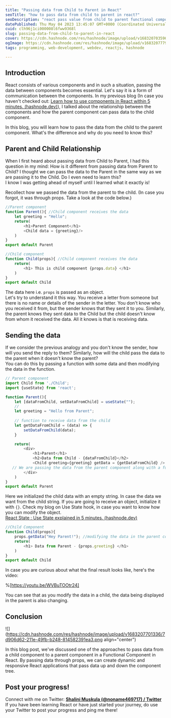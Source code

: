 ```yaml
---
title: "Passing data from Child to Parent in React"
seoTitle: "how to pass data from child to parent in react?"
seoDescription: "react pass value from child to parent functional component"
datePublished: Thu May 04 2023 13:45:07 GMT+0000 (Coordinated Universal Time)
cuid: clh96j1ci000008l6fww9368l
slug: passing-data-from-child-to-parent-in-react
cover: https://cdn.hashnode.com/res/hashnode/image/upload/v1683207035967/02a10b05-584f-4786-8817-d054a1a2af0d.png
ogImage: https://cdn.hashnode.com/res/hashnode/image/upload/v1683207779771/2a65cffc-d261-4bd6-993f-e396c99e6202.png
tags: programming, web-development, webdev, reactjs, hashnode

---
```


## Introduction

React consists of various components and in such a situation, passing the data between components becomes essential. Let's say it is a form of communication between the components. In my previous blog (In case you haven't checked out: [Learn how to use components in React within 5 minutes. (](https://shaliniblog.hashnode.dev/learn-how-to-use-components-in-react-within-5-minutes)[hashnode.dev](http://hashnode.dev)[)](https://shaliniblog.hashnode.dev/learn-how-to-use-components-in-react-within-5-minutes)), I talked about the relationship between the components and how the parent component can pass data to the child component.

In this blog, you will learn how to pass the data from the child to the parent component. What's the difference and why do you need to know this?

## Parent and Child Relationship

When I first heard about passing data from Child to Parent, I had this question in my mind: How is it different from passing data from Parent to Child? I thought we can pass the data to the Parent in the same way as we are passing it to the Child. Do I even need to learn this?  
I know I was getting ahead of myself until I learned what it exactly is!

Recollect how we passed the data from the parent to the child. (In case you forgot, it was through props. Take a look at the code below.)

```javascript
//Parent component
function Parent(){ //Child component receives the data 
    let greeting = "Hello";
    return(
        <h1>Parent Component</h1>
        <Child data = {greeting}/>
    )
}
export default Parent
```

```javascript
//Child component
function Child(props){ //Child component receives the data 
    return(
        <h1> This is child component {props.data} </h1>
    )
}
export default Child
```

The data here i.e. `props` is passed as an object.  
Let's try to understand it this way. You receive a letter from someone but there is no name or details of the sender in the letter. You don't know who you received it from, but the sender knows that they sent it to you. Similarly, the parent knows they sent data to the Child but the child doesn't know from whom it received the data. All it knows is that is receiving data.

## Sending the data

If we consider the previous analogy and you don't know the sender, how will you send the reply to them? Similarly, how will the child pass the data to the parent when it doesn't know the parent?  
You can do this by passing a function with some data and then modifying the data in the function.

```javascript
// Parent component
import Child from './Child';
import {useState} from 'react';

function Parent(){
    let [dataFromChild, setDataFromChild] = useState("");
    //
    let greeting = "Hello from Parent";
    
    // function to receive data from the child
    let getDataFromChild = (data) => {
        setDataFromChild(data);
    }

    return(
        <div>
            <h1>Parent</h1>
            <h2>Data from Child - {dataFromChild}</h2>
            <Child greeting={greeting} getData = {getDataFromChild} />
   // We are passing the data from the parent component along with a function
        </div>
    )
}
export default Parent
```

Here we initialized the child data with an empty string. In case the data we want from the child string. If you are going to receive an object, initialize it with `{}`. Check my blog on Use State hook, in case you want to know how you can modify the object.  
[React State : Use State explained in 5 minutes. (](https://shaliniblog.hashnode.dev/react-state-use-state-explained-in-5-minutes)[hashnode.dev](http://hashnode.dev)[)](https://shaliniblog.hashnode.dev/react-state-use-state-explained-in-5-minutes)

```javascript
//Child Component
function Child(props){
    props.getData("Hey Parent!"); //modifying the data in the parent component
    return(
        <h1> Data from Parent - {props.greeting} </h1>
    )
}
export default Child
```

In case you are curious about what the final result looks like, here's the video:

%[https://youtu.be/WVBuTOOtr24] 

You can see that as you modify the data in a child, the data being displayed in the parent is also changing.

## Conclusion

![](https://cdn.hashnode.com/res/hashnode/image/upload/v1683207701336/7d906d62-211e-49fb-b248-814582391ea3.png align="center")

In this blog post, we've discussed one of the approaches to pass data from a child component to a parent component in a Functional Component in React. By passing data through props, we can create dynamic and responsive React applications that pass data up and down the component tree.

## **Post your progress!**

Connect with me on Twitter: [**Shalini Muskula (@noname469717) / Twitter**](https://twitter.com/noname469717)  
If you have been learning React or have just started your journey, do use your Twitter to post your progress and ping me there!